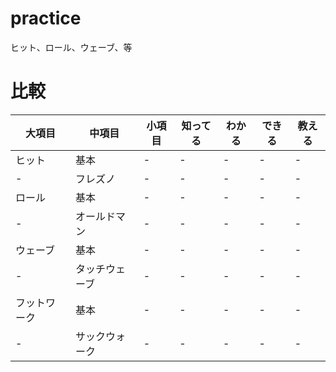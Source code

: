 # practice

ヒット、ロール、ウェーブ、等  

# 比較

|  大項目  |  中項目  |  小項目  |  知ってる  |  わかる  |  できる  |  教える  |
| ---- | ---- | ---- | ---- | ---- | ---- | ---- |
|  ヒット  |  基本  |  -  |  -  |  -  |  -  |  -  |
|  -  |  フレズノ  |  -  |  -  |  -  |  -  |  -  |
|  ロール  |  基本  |  -  |  -  |  -  |  -  |  -  |
|  -  |  オールドマン  |  -  |  -  |  -  |  -  |  -  |
|  ウェーブ  |  基本  |  -  |  -  |  -  |  -  |  -  |
|  -  |  タッチウェーブ  |  -  |  -  |  -  |  -  |  -  |
|  フットワーク  |  基本  |  -  |  -  |  -  |  -  |  -  |
|  -  |  サックウォーク  |  -  |  -  |  -  |  -  |  -  |
